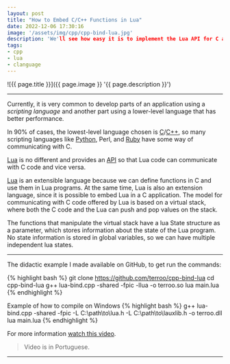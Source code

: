 ```yaml
---
layout: post
title: "How to Embed C/C++ Functions in Lua"
date: 2022-12-06 17:30:16
image: '/assets/img/cpp/cpp-bind-lua.jpg'
description: 'We'll see how easy it is to implement the Lua API for C and create our functions in C and C++ to use in the Lua programming language.'
tags:
- cpp
- lua
- clanguage
---
```


![{{ page.title }}]({{ page.image }} '{{ page.description }}')

---

Currently, it is very common to develop parts of an application using a *scripting language* and another part using a lower-level language that has better performance.

In 90% of cases, the lowest-level language chosen is [C](https://terminalroot.com/tags#clanguage)/[C++](https://terminalroot.com/tags#cpp), so many scripting languages like [Python](https://terminalroot.com/tags#python), Perl, and [Ruby](https://terminalroot.com/tags#ruby) have some way of communicating with C.

[Lua](https://terminalroot.com/tags#lua) is no different and provides an [API](https://www.lua.org/pil/24.html) so that Lua code can communicate with C code and vice versa.

[Lua](https://terminalroot.com.br/tags#lua) is an extensible language because we can define functions in C and use them in Lua programs. At the same time, Lua is also an extension language, since it is possible to embed Lua in a C application. The model for communicating with C code offered by Lua is based on a virtual stack, where both the C code and the Lua can push and pop values on the stack.

The functions that manipulate the virtual stack have a lua State structure as a parameter, which stores information about the state of the Lua program. No state information is stored in global variables, so we can have multiple independent lua states.

---

The didactic example I made available on GitHub, to get run the commands:

{% highlight bash %}
git clone https://github.com/terroo/cpp-bind-lua
cd cpp-bind-lua
g++ lua-bind.cpp -shared -fpic -llua -o terroo.so
lua main.lua
{% endhighlight %}

Example of how to compile on Windows
{% highlight bash %}
g++ lua-bind.cpp -shared -fpic -L C:\path\to\lua.h -L C:\path\to\lauxlib.h -o terroo.dll
lua main.lua
{% endhighlight %}

For more information [watch this video](https://cutt.ly/z19JuRW).
> Video is in Portuguese.

---


